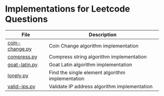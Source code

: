 # Implementations for Leetcode Questions

|        File                                        |            Description                                  |
| -------------------------------------------------- | ------------------------------------------------------- |
| [coin-change.py](./coin-change.py)                 | Coin Change algorithm implementation                    |
| [compress.py](./compress.py)                       | Compress string algorithm implementation                |
| [goat-latin.py](./goat-latin.py)                   | Goat Latin algorithm implementation                     |
| [lonely.py](./lonely.py)                           | Find the single element algorithm implementation        |
| [valid-ips.py](./valid-ips.py)                     | Validate IP address algorithm implementation            |
